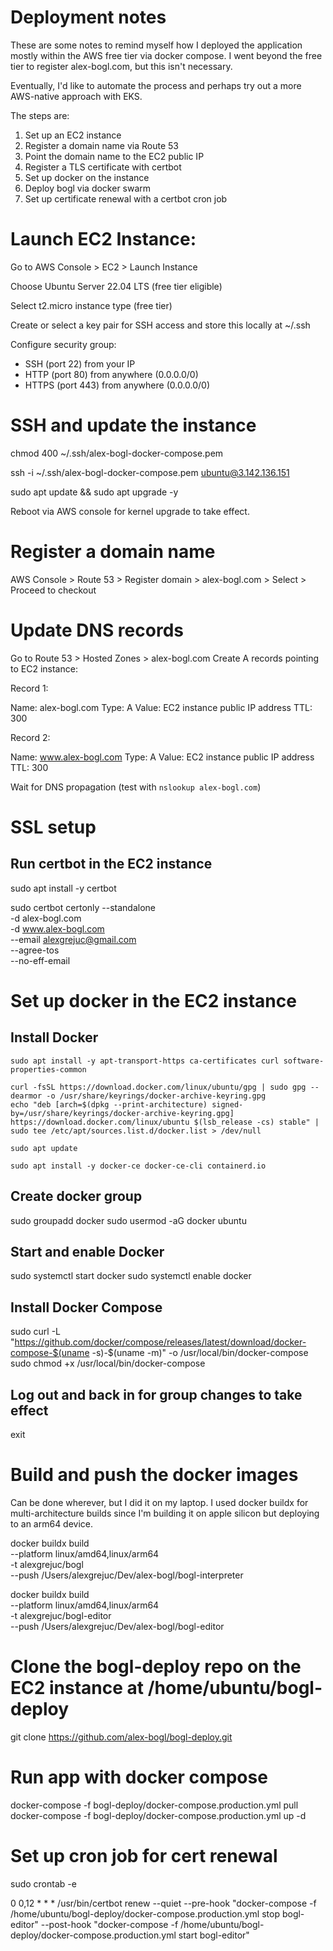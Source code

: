 # Deployment notes

These are some notes to remind myself how I deployed the application mostly within the AWS free tier via docker compose. I went beyond the free tier to register alex-bogl.com, but this isn't necessary.

Eventually, I'd like to automate the process and perhaps try out a more AWS-native approach with EKS.

The steps are:

1. Set up an EC2 instance
2. Register a domain name via Route 53
3. Point the domain name to the EC2 public IP 
4. Register a TLS certificate with certbot
5. Set up docker on the instance
6. Deploy bogl via docker swarm
7. Set up certificate renewal with a certbot cron job


# Launch EC2 Instance:

Go to AWS Console > EC2 > Launch Instance

Choose Ubuntu Server 22.04 LTS (free tier eligible)

Select t2.micro instance type (free tier)

Create or select a key pair for SSH access and store this locally at ~/.ssh

Configure security group:

 * SSH (port 22) from your IP
 * HTTP (port 80) from anywhere (0.0.0.0/0)
 * HTTPS (port 443) from anywhere (0.0.0.0/0)

# SSH and update the instance

chmod 400 ~/.ssh/alex-bogl-docker-compose.pem

ssh -i ~/.ssh/alex-bogl-docker-compose.pem ubuntu@3.142.136.151

sudo apt update && sudo apt upgrade -y

Reboot via AWS console for kernel upgrade to take effect.

# Register a domain name

AWS Console > Route 53 > Register domain > alex-bogl.com > Select > Proceed to checkout

# Update DNS records

Go to Route 53 > Hosted Zones > alex-bogl.com
Create A records pointing to EC2 instance:

Record 1:

Name: alex-bogl.com
Type: A
Value: EC2 instance public IP address
TTL: 300


Record 2:

Name: www.alex-bogl.com
Type: A
Value: EC2 instance public IP address
TTL: 300

Wait for DNS propagation (test with `nslookup alex-bogl.com`)

# SSL setup

## Run certbot in the EC2 instance

sudo apt install -y certbot

sudo certbot certonly --standalone \
    -d alex-bogl.com \
    -d www.alex-bogl.com \
    --email alexgrejuc@gmail.com \
    --agree-tos \
    --no-eff-email

# Set up docker in the EC2 instance

## Install Docker

```
sudo apt install -y apt-transport-https ca-certificates curl software-properties-common
```

```
curl -fsSL https://download.docker.com/linux/ubuntu/gpg | sudo gpg --dearmor -o /usr/share/keyrings/docker-archive-keyring.gpg
echo "deb [arch=$(dpkg --print-architecture) signed-by=/usr/share/keyrings/docker-archive-keyring.gpg] https://download.docker.com/linux/ubuntu $(lsb_release -cs) stable" | sudo tee /etc/apt/sources.list.d/docker.list > /dev/null
```

```
sudo apt update
```

```
sudo apt install -y docker-ce docker-ce-cli containerd.io
```


## Create docker group
sudo groupadd docker
sudo usermod -aG docker ubuntu

## Start and enable Docker
sudo systemctl start docker
sudo systemctl enable docker

## Install Docker Compose
sudo curl -L "https://github.com/docker/compose/releases/latest/download/docker-compose-$(uname -s)-$(uname -m)" -o /usr/local/bin/docker-compose
sudo chmod +x /usr/local/bin/docker-compose

## Log out and back in for group changes to take effect

exit

# Build and push the docker images

Can be done wherever, but I did it on my laptop. I used docker buildx for multi-architecture builds since I'm building it on apple silicon but deploying to an arm64 device.

docker buildx build \
  --platform linux/amd64,linux/arm64 \
  -t alexgrejuc/bogl \
  --push /Users/alexgrejuc/Dev/alex-bogl/bogl-interpreter

docker buildx build \
  --platform linux/amd64,linux/arm64 \
  -t alexgrejuc/bogl-editor \
  --push /Users/alexgrejuc/Dev/alex-bogl/bogl-editor

# Clone the bogl-deploy repo on the EC2 instance at /home/ubuntu/bogl-deploy
git clone https://github.com/alex-bogl/bogl-deploy.git

# Run app with docker compose
docker-compose -f bogl-deploy/docker-compose.production.yml pull
docker-compose -f bogl-deploy/docker-compose.production.yml up -d

# Set up cron job for cert renewal
sudo crontab -e

0 0,12 * * * /usr/bin/certbot renew --quiet --pre-hook "docker-compose -f /home/ubuntu/bogl-deploy/docker-compose.production.yml stop bogl-editor" --post-hook "docker-compose -f /home/ubuntu/bogl-deploy/docker-compose.production.yml start bogl-editor"
